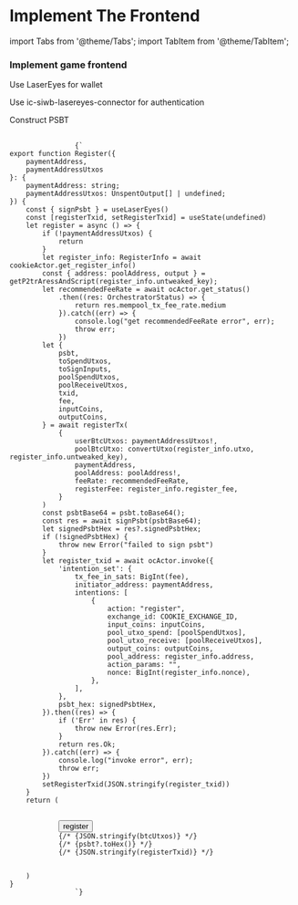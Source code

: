 # Implement The Frontend

import Tabs from '@theme/Tabs';
import TabItem from '@theme/TabItem';

<div style={{ display: 'flex', gap: '20px' }}>
  <div style={{ flex: '1 0 50%' }}>
    <h3>Implement game frontend</h3>
    <p>Use LaserEyes for wallet</p>
    <p>Use ic-siwb-lasereyes-connector for authentication</p>
    <p>Construct PSBT</p>
  </div>

  <div style={{ flex: '1 0 50%' }}>
   <Tabs>
          <TabItem value="register" label="register.tsx" default>
          <pre style={{
              backgroundColor: '#f5f5f5',
              padding: '1rem',
              borderRadius: '4px',
              overflowX: 'auto',
              fontFamily: 'monospace',
              fontSize: '14px',
              lineHeight: '1.5',
              margin: '0'
            }}>
              <code>
                {`
export function Register({
    paymentAddress,
    paymentAddressUtxos
}: {
    paymentAddress: string;
    paymentAddressUtxos: UnspentOutput[] | undefined;
}) {
    const { signPsbt } = useLaserEyes()
    const [registerTxid, setRegisterTxid] = useState<string | undefined>(undefined)
    let register = async () => {
        if (!paymentAddressUtxos) {
            return
        }
        let register_info: RegisterInfo = await cookieActor.get_register_info()
        const { address: poolAddress, output } = getP2trAressAndScript(register_info.untweaked_key);
        let recommendedFeeRate = await ocActor.get_status()
            .then((res: OrchestratorStatus) => {
                return res.mempool_tx_fee_rate.medium
            }).catch((err) => {
                console.log("get recommendedFeeRate error", err);
                throw err;
            })
        let {
            psbt,
            toSpendUtxos,
            toSignInputs,
            poolSpendUtxos,
            poolReceiveUtxos,
            txid,
            fee,
            inputCoins,
            outputCoins,
        } = await registerTx(
            {
                userBtcUtxos: paymentAddressUtxos!,
                poolBtcUtxo: convertUtxo(register_info.utxo, register_info.untweaked_key),
                paymentAddress,
                poolAddress: poolAddress!,
                feeRate: recommendedFeeRate,
                registerFee: register_info.register_fee,
            }
        )
        const psbtBase64 = psbt.toBase64();
        const res = await signPsbt(psbtBase64);
        let signedPsbtHex = res?.signedPsbtHex;
        if (!signedPsbtHex) {
            throw new Error("failed to sign psbt")
        }
        let register_txid = await ocActor.invoke({
            'intention_set': {
                tx_fee_in_sats: BigInt(fee),
                initiator_address: paymentAddress,
                intentions: [
                    {
                        action: "register",
                        exchange_id: COOKIE_EXCHANGE_ID,
                        input_coins: inputCoins,
                        pool_utxo_spend: [poolSpendUtxos],
                        pool_utxo_receive: [poolReceiveUtxos],
                        output_coins: outputCoins,
                        pool_address: register_info.address,
                        action_params: "",
                        nonce: BigInt(register_info.nonce),
                    },
                ],
            },
            psbt_hex: signedPsbtHex,
        }).then((res) => {
            if ('Err' in res) {
                throw new Error(res.Err);
            }
            return res.Ok;
        }).catch((err) => {
            console.log("invoke error", err);
            throw err;
        })
        setRegisterTxid(JSON.stringify(register_txid))
    }
    return (
        <div>
            <Button onClick={register}>register</Button>
            {/* <label>{JSON.stringify(btcUtxos)}</label> */}
            {/* <label>{psbt?.toHex()}</label> */}
            {/* <label>{JSON.stringify(registerTxid)}</label> */}
        </div>
    )
}
                `}
              </code>
            </pre>
          </TabItem>
        </Tabs>
  </div>
</div>